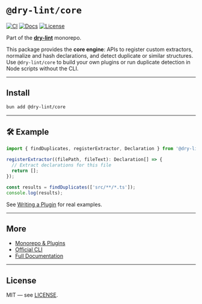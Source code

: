 # `@dry-lint/core`

[![CI](https://github.com/dry-lint/dry-lint/actions/workflows/ci.yml/badge.svg)](https://github.com/dry-lint/dry-lint/actions/workflows/ci.yml) [![Docs](https://img.shields.io/badge/docs-%E2%9C%93-blue)](https://dry-lint.github.io/dry-lint/) [![License](https://img.shields.io/npm/l/@dry-lint/cli)](https://github.com/dry-lint/dry-lint/blob/main/LICENSE)

Part of the [**dry-lint**](https://github.com/dry-lint/dry-lint) monorepo.

This package provides the **core engine**: APIs to register custom extractors, normalize and hash declarations, and detect duplicate or similar structures. Use `@dry-lint/core` to build your own plugins or run duplicate detection in Node scripts without the CLI.

---

## Install

```bash
bun add @dry-lint/core
```

---

## 🛠 Example

```ts
import { findDuplicates, registerExtractor, Declaration } from '@dry-lint/core';

registerExtractor((filePath, fileText): Declaration[] => {
  // Extract declarations for this file
  return [];
});

const results = findDuplicates(['src/**/*.ts']);
console.log(results);
```

See [Writing a Plugin](https://github.com/dry-lint/dry-lint#-writing-a-plugin) for real examples.

---

## More

- [Monorepo & Plugins](https://github.com/dry-lint/dry-lint#-packages)
- [Official CLI](https://www.npmjs.com/package/@dry-lint/cli)
- [Full Documentation](https://dry-lint.github.io/dry-lint/)

---

## License

MIT — see [LICENSE](https://github.com/dry-lint/dry-lint/blob/main/LICENSE).
